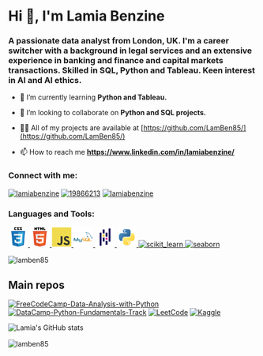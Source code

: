 <h1 align="left">Hi 👋, I'm Lamia Benzine</h1>
<h3 align="left">A passionate data analyst from London, UK. I'm a career switcher with a background in legal services and an extensive experience in banking and finance and capital markets transactions. Skilled in SQL, Python and Tableau. Keen interest in AI and AI ethics.</h3>

- 🌱 I’m currently learning **Python and Tableau.**

- 👯 I’m looking to collaborate on **Python and SQL projects.**

- 👨‍💻 All of my projects are available at [https://github.com/LamBen85/](https://github.com/LamBen85/)

- 📫 How to reach me **https://www.linkedin.com/in/lamiabenzine/**

<h3 align="left">Connect with me:</h3>
<p align="left">
<a href="https://linkedin.com/in/lamiabenzine" target="blank"><img align="center" src="https://raw.githubusercontent.com/rahuldkjain/github-profile-readme-generator/master/src/images/icons/Social/linked-in-alt.svg" alt="lamiabenzine" height="30" width="40" /></a>
<a href="https://stackoverflow.com/users/19866213" target="blank"><img align="center" src="https://raw.githubusercontent.com/rahuldkjain/github-profile-readme-generator/master/src/images/icons/Social/stack-overflow.svg" alt="19866213" height="30" width="40" /></a>
<a href="https://kaggle.com/lamiabenzine" target="blank"><img align="center" src="https://raw.githubusercontent.com/rahuldkjain/github-profile-readme-generator/master/src/images/icons/Social/kaggle.svg" alt="lamiabenzine" height="30" width="40" /></a>
</p>

<h3 align="left">Languages and Tools:</h3>
<p align="left"> <a href="https://www.w3schools.com/css/" target="_blank" rel="noreferrer"> <img src="https://raw.githubusercontent.com/devicons/devicon/master/icons/css3/css3-original-wordmark.svg" alt="css3" width="40" height="40"/> </a> <a href="https://www.w3.org/html/" target="_blank" rel="noreferrer"> <img src="https://raw.githubusercontent.com/devicons/devicon/master/icons/html5/html5-original-wordmark.svg" alt="html5" width="40" height="40"/> </a> <a href="https://developer.mozilla.org/en-US/docs/Web/JavaScript" target="_blank" rel="noreferrer"> <img src="https://raw.githubusercontent.com/devicons/devicon/master/icons/javascript/javascript-original.svg" alt="javascript" width="40" height="40"/> </a> <a href="https://www.mysql.com/" target="_blank" rel="noreferrer"> <img src="https://raw.githubusercontent.com/devicons/devicon/master/icons/mysql/mysql-original-wordmark.svg" alt="mysql" width="40" height="40"/> </a> <a href="https://pandas.pydata.org/" target="_blank" rel="noreferrer"> <img src="https://raw.githubusercontent.com/devicons/devicon/2ae2a900d2f041da66e950e4d48052658d850630/icons/pandas/pandas-original.svg" alt="pandas" width="40" height="40"/> </a> <a href="https://www.python.org" target="_blank" rel="noreferrer"> <img src="https://raw.githubusercontent.com/devicons/devicon/master/icons/python/python-original.svg" alt="python" width="40" height="40"/> </a> <a href="https://scikit-learn.org/" target="_blank" rel="noreferrer"> <img src="https://upload.wikimedia.org/wikipedia/commons/0/05/Scikit_learn_logo_small.svg" alt="scikit_learn" width="40" height="40"/> </a> <a href="https://seaborn.pydata.org/" target="_blank" rel="noreferrer"> <img src="https://seaborn.pydata.org/_images/logo-mark-lightbg.svg" alt="seaborn" width="40" height="40"/> </a> </p>

<p><img align="center" src="https://github-readme-stats.vercel.app/api/top-langs?username=lamben85&theme=dark&show_icons=true&locale=en&layout=compact" alt="lamben85" /></p>


## Main repos
<!-- add comment here -->
<p align="left">
  <a href="https://github.com/LamBen85/FreeCodeCamp-Data-Analysis-with-Python"><img width="400" src="https://github-readme-stats.vercel.app/api/pin/?username=lamben85&repo=FreeCodeCamp-Data-Analysis-with-Python&theme=radical&hide_border=true&show_icons=false" alt="FreeCodeCamp-Data-Analysis-with-Python"></a>
  <a href="https://github.com/LamBen85/DataCamp-Python-Fundamentals-Track"><img width="400" src="https://github-readme-stats.vercel.app/api/pin/?username=lamben85&repo=DataCamp-Python-Fundamentals-Track&theme=radical&hide_border=true&show_icons=false" alt="DataCamp-Python-Fundamentals-Track"></a>
  <a href="https://github.com/LamBen85/LeetCode"><img width="400" src="https://github-readme-stats.vercel.app/api/pin/?username=lamben85&repo=LeetCode&theme=radical&hide_border=true&show_icons=false" alt="LeetCode"></a>
  <a href="https://github.com/LamBen85/Kaggle"><img width="400" src="https://github-readme-stats.vercel.app/api/pin/?username=lamben85&repo=Kaggle&theme=radical&hide_border=true&show_icons=false" alt="Kaggle"></a>
  
  

![Lamia's GitHub stats](https://github-readme-stats.vercel.app/api?username=lamben85&theme=dark&show_icons=true)

<p><img align="center" src="https://github-readme-streak-stats.herokuapp.com/?user=lamben85&" alt="lamben85" /></p>

